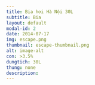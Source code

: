 ```yaml
---
title: Bia hơi Hà Nội 30L
subtitle: Bia
layout: default
modal-id: 2
date: 2014-07-17
img: escape.png
thumbnail: escape-thumbnail.png
alt: image-alt
con: >3.5%
dungtich: 30L
thung: none
description: 
---
```

